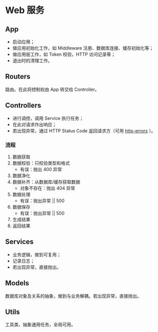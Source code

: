 # Web 服务

## App

* 启动应用；
* 做应用初始化工作，如 Middleware 注册、数据库连接、缓存初始化等；
* 做应用层工作，如 Token 校验，HTTP 访问记录等；
* 退出时的清理工作。

## Routers

路由。在此将控制权由 App 转交给 Controller。

## Controllers

* 进行调控，调用 Service 执行任务；
* 在此对请求作出响应；
* 若出现异常，通过 HTTP Status Code 返回请求方（可用 [http-errors](https://github.com/perrychan1/notebook/tree/b99fe3784a46c88e068d329716236e693f098d9c/dev/www.npmjs.com/package/http-errors/README.md) ）。

### 流程

1. 数据获取
2. 数据校验：只校验类型和格式
   * 有误：抛出 400 异常
3. 数据净化
4. 数据补齐：从数据库/缓存获取数据
   * 对象不存在：抛出 404 异常
5. 数据处理
   * 有误：抛出异常 || 500
6. 数据保存
   * 有误：抛出异常 || 500
7. 生成结果
8. 返回结果

## Services

* 业务逻辑，做到可复用；
* 记录日志；
* 若出现异常，直接抛出。

## Models

数据库对象及关系的抽象，做到与业务解耦。若出现异常，直接抛出。

## Utils

工具类，抽象通用任务，全局可用。
